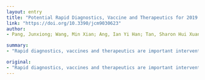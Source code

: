 ```yaml
---
layout: entry
title: "Potential Rapid Diagnostics, Vaccine and Therapeutics for 2019 Novel Coronavirus (2019-nCoV): A Systematic Review"
link: "https://doi.org/10.3390/jcm9030623"
author:
- Pang, Junxiong; Wang, Min Xian; Ang, Ian Yi Han; Tan, Sharon Hui Xuan; Lewis, Ruth Frances; Chen, Jacinta I. Pei; Gutierrez, Ramona A.; Gwee, Sylvia Xiao Wei; Chua, Pearleen Ee Yong; Yang, Qian; Ng, Xian Yi; Yap, Rowena K. S.; Tan, Hao Yi; Teo, Yik Ying; Tan, Chorh Chuan; Cook, Alex R.; Yap, Jason Chin-Huat; Hsu, Li Yang

summary:
- "Rapid diagnostics, vaccines and therapeutics are important interventions for the management of the 2019 novel coronavirus (2019-nCoV) outbreak. It is timely to systematically review the potential of these interventions. Some are being tested in clinical trials against MERS-CoV and SARS-coV. There are currently no effective specific antivirals or drug combinations supported by high-level evidence. Several vaccine candidates are in the pipeline."

original:
- "Rapid diagnostics, vaccines and therapeutics are important interventions for the management of the 2019 novel coronavirus (2019-nCoV) outbreak. It is timely to systematically review the potential of these interventions, including those for Middle East respiratory syndrome-Coronavirus (MERS-CoV) and severe acute respiratory syndrome (SARS)-CoV, to guide policymakers globally on their prioritization of resources for research and development. A systematic search was carried out in three major electronic databases (PubMed, Embase and Cochrane Library) to identify published studies in accordance with the Preferred Reporting Items for Systematic Reviews and Meta-Analyses (PRISMA) guidelines. Supplementary strategies through Google Search and personal communications were used. A total of 27 studies fulfilled the criteria for review. Several laboratory protocols for confirmation of suspected 2019-nCoV cases using real-time reverse transcription polymerase chain reaction (RT-PCR) have been published. A commercial RT-PCR kit developed by the Beijing Genomic Institute is currently widely used in China and likely in Asia. However, serological assays as well as point-of-care testing kits have not been developed but are likely in the near future. Several vaccine candidates are in the pipeline. The likely earliest Phase 1 vaccine trial is a synthetic DNA-based candidate. A number of novel compounds as well as therapeutics licensed for other conditions appear to have in vitro efficacy against the 2019-nCoV. Some are being tested in clinical trials against MERS-CoV and SARS-CoV, while others have been listed for clinical trials against 2019-nCoV. However, there are currently no effective specific antivirals or drug combinations supported by high-level evidence."
---
```


